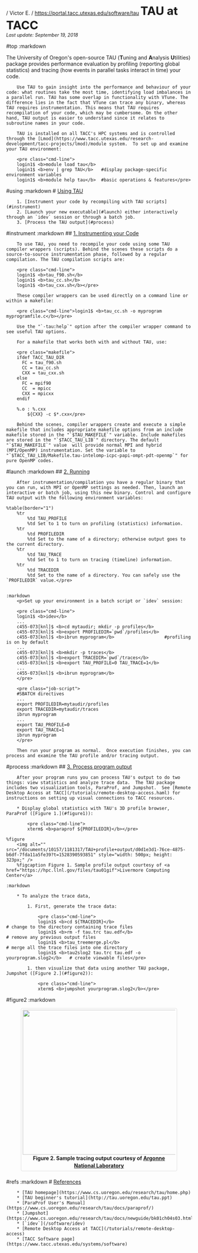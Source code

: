 <style>.help{box-sizing:border-box}.help *,.help *:before,.help *:after{box-sizing:inherit}.row{margin-bottom:10px;margin-left:-15px;margin-right:-15px}.row:before,.row:after{content:" ";display:table}.row:after{clear:both}[class*="col-"]{box-sizing:border-box;float:left;position:relative;min-height:1px;padding-left:15px;padding-right:15px}.col-1-5{width:20%}.col-2-5{width:40%}.col-3-5{width:60%}.col-4-5{width:80%}.col-1-4{width:25%}.col-1-3{width:33.3%}.col-1-2,.col-2-4{width:50%}.col-2-3{width:66.7%}.col-3-4{width:75%}.col-1-1{width:100%}article.help{font-size:1.25em;line-height:1.2em}.text-center{text-align:center}figure{display:block;margin-bottom:20px;line-height:1.42857143;border:1px solid #ddd;border-radius:4px;padding:4px;text-align:center}figcaption{font-weight:bold}.lead{font-size:1.7em;line-height:1.4;font-weight:300}.embed-responsive{position:relative;display:block;height:0;padding:0;overflow:hidden}.embed-responsive-16by9{padding-bottom:56.25%}.embed-responsive .embed-responsive-item,.embed-responsive embed,.embed-responsive iframe,.embed-responsive object,.embed-responsive video{position:absolute;top:0;bottom:0;left:0;width:100%;height:100%;border:0}</style>

/ Victor E.
/ https://portal.tacc.utexas.edu/software/tau
<span style="font-size:225%; font-weight:bold;">TAU at TACC</span><br>
<span style="font-size:90%"><i>Last update: September 19, 2018</i></span>

#top
	:markdown
		<p>The University of Oregon's open-source TAU (**T**uning and **A**nalysis **U**tilities) package provides performance evaluation by profiling (reporting global statistics) and tracing (how events in parallel tasks interact in time) your code.  

		Use TAU to gain insight into the performance and behaviour of your code: what routines take the most time, identifying load imbalances in a parallel run. TAU has some overlap in functionality with VTune. The difference lies in the fact that VTune can trace any binary, whereas TAU requires instrumentation. This means that TAU requires recompilation of your code, which may be cumbersome. On the other hand, TAU output is easier to understand since it relates to subroutine names in your code. 

		TAU is installed on all TACC's HPC systems and is controlled through the [Lmod](https://www.tacc.utexas.edu/research-development/tacc-projects/lmod)/module system.  To set up and examine your TAU environment:

		<pre class="cmd-line">
		login1$ <b>module load tau</b>
		login1$ <b>env | grep TAU</b>	#display package-specific environment variables
		login1$ <b>module help tau</b>	#basic operations & features</pre>
#using
	:markdown
		# [Using TAU](#tacc)

		1. [Instrument your code by recompiling with TAU scripts](#instrument)
		2. [Launch your new executable](#launch) either interactively through an `idev` session or through a batch job.
		3. [Process the TAU output](#process)

#instrument
	:markdown
		## [1. Instrumenting your Code](#using-instrument)

		To use TAU, you need to recompile your code using some TAU compiler wrappers (scripts). Behind the scenes these scripts do a source-to-source instrumentation phase, followed by a regular compilation. The TAU compilation scripts are:

		<pre class="cmd-line">
		login1$ <b>tau_f90.sh</b>
		login1$ <b>tau_cc.sh</b>
		login1$ <b>tau_cxx.sh</b></pre>

		These compiler wrappers can be used directly on a command line or within a makefile:

		<pre class="cmd-line">login1$ <b>tau_cc.sh -o myprogram myprogramfile.c</b></pre>

		Use the "`-tau:help`" option after the compiler wrapper command to see useful TAU options.

		For a makefile that works both with and without TAU, use:

		<pre class="makefile">
		ifdef TACC_TAU_DIR
		  FC = tau_f90.sh
		  CC = tau_cc.sh
		  CXX = tau_cxx.sh
		else
		  FC = mpif90
		  CC  = mpicc
		  CXX = mpicxx
		endif
		
		%.o : %.cxx
			${CXX} -c $*.cxx</pre>

		Behind the scenes, compiler wrappers create and execute a simple makefile that includes appropriate makefile options from an include makefile stored in the "`$TAU_MAKEFILE`" variable. Include makefiles are stored in the "`$TACC_TAU_LIB`" directory. The default "`$TAU_MAKEFILE`" value  will provide normal MPI and hybrid (MPI/OpenMP) instrumentation. Set the variable to "`$TACC_TAU_LIB/Makefile.tau-intelomp-icpc-papi-ompt-pdt-openmp`" for pure OpenMP codes.




#launch
	:markdown
		## [2. Running](#launch)

		After instrumentation/compilation you have a regular binary that you can run, with MPI or OpenMP settings as needed. Then, launch an interactive or batch job, using this new binary. Control and configure TAU output with the following environment variables:

	%table(border="1")
		%tr
			%td TAU_PROFILE 	
			%td Set to 1 to turn on profiling (statistics) information.
		%tr
			%td PROFILEDIR 		
			%td Set to the name of a directory; otherwise output goes to the current directory.
		%tr
			%td TAU_TRACE 		
			%td Set to 1 to turn on tracing (timeline) information.
		%tr
			%td TRACEDIR 		
			%td Set to the name of a directory. You can safely use the `PROFILEDIR` value.</pre>


	:markdown
		<p>Set up your environment in a batch script or `idev` session: 

		<pre class="cmd-line">
		login1$ <b>idev</b>
		...
		c455-073[knl]$ <b>cd mytaudir; mkdir -p profiles</b>
		c455-073[knl]$ <b>export PROFILEDIR=`pwd`/profiles</b>
		c455-073[knl]$ <b>ibrun myprogram</b>					#profiling is on by default
		...
		c455-073[knl]$ <b>mkdir -p traces</b>
		c455-073[knl]$ <b>export TRACEDIR=`pwd`/traces</b>
		c455-073[knl]$ <b>export TAU_PROFILE=0 TAU_TRACE=1</b>
		...
		c455-073[knl]$ <b>ibrun myprogram</b>
		</pre>

		<pre class="job-script">
		#SBATCH directives
		...
		export PROFILEDIR=mytaudir/profiles
		export TRACEDIR=mytaudir/traces
		ibrun myprogram
		...
		export TAU_PROFILE=0
		export TAU_TRACE=1
		ibrun myprogram
		</pre>

		Then run your program as normal.  Once execution finishes, you can process and examine the TAU profile and/or tracing output.

#process
	:markdown
		## [3. Process program output](#process)

		After your program runs you can process TAU's output to do two things: view statistics and analyze trace data.  The TAU package includes two visualization tools, ParaProf, and Jumpshot.  See [Remote Desktop Access at TACC](/tutorials/remote-desktop-access.haml) for instructions on setting up visual connections to TACC resources.

		* Display global statistics with TAU's 3D profile browser, ParaProf ([Figure 1.](#figure1)):

			<pre class="cmd-line">
			xterm$ <b>paraprof ${PROFILEDIR}</b></pre>

	%figure
		<img alt="" src="/documents/10157/1181317/TAU+profile+output/d0d1e3d1-76ce-4875-b6df-7fda11a5fe39?t=1528390593851" style="width: 500px; height: 323px;" />
		%figcaption Figure 1. Sample profile output courtesy of <a href="https://hpc.llnl.gov/files/tau01gif">Livermore Computing Center</a>

	:markdown

		* To analyze the trace data,

			1. First, generate the trace data: 

				<pre class="cmd-line">
				login1$ <b>cd ${TRACEDIR}</b>									# change to the directory containing trace files
				login1$ <b>rm -f tau.trc tau.edf</b>							# remove any previous output files
				login1$ <b>tau_treemerge.pl</b>									# merge all the trace files into one directory	
				login1$ <b>tau2slog2 tau.trc tau.edf -o yourprogram.slog2</b>	# create viewable files</pre>

			1. then visualize that data using another TAU package, Jumpshot ([Figure 2.](#figure2)): 

				<pre class="cmd-line">
				xterm$ <b>jumpshot yourprogram.slog2</b></pre>
#figure2
	:markdown
		<figure><img alt="" src="/documents/10157/1181317/TAU+tracing+output/bd930281-ed56-4424-a3b8-9c5bfeb7372a?t=1528390637180" style="width: 500px; height: 393px;" /><figcaption>Figure 2. Sample tracing output courtesy of <a href="http://www.mcs.anl.gov/research/projects/perfvis/pic/js4_timeline_preview_zoomed.png">Argonne National Laboratory</a></figcaption></figure>

	
#refs
	:markdown
		# [References](#refs)

		* [TAU homepage](https://www.cs.uoregon.edu/research/tau/home.php)
		* [TAU beginner's tutorial](http://tau.uoregon.edu/tau.ppt)
		* [ParaProf User's Manual](https://www.cs.uoregon.edu/research/tau/docs/paraprof/)
		* [Jumpshot](https://www.cs.uoregon.edu/research/tau/docs/newguide/bk01ch04s03.html)
		* [`idev`](/software/idev)
		* [Remote Desktop Access at TACC](/tutorials/remote-desktop-access)
		* [TACC Software page](https://www.tacc.utexas.edu/systems/software)


